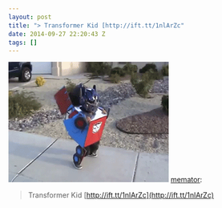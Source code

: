 ```yaml
---
layout: post
title: "> Transformer Kid [http://ift.tt/1nlArZc"
date: 2014-09-27 22:20:43 Z
tags: []
---
```

![](/media/2014/09/98582593909.gif)
[memator](http://memator.tumblr.com/post/98574491098/transformer-kid-http-ift-tt-1nlarzc):

> Transformer Kid [http://ift.tt/1nlArZc](http://ift.tt/1nlArZc)
